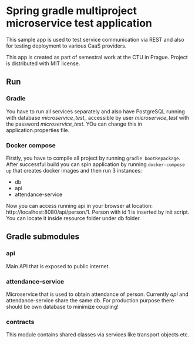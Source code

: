 # Spring gradle multiproject microservice test application
This sample app is used to test service communication via REST and also for testing deployment to various CaaS providers.

This app is created as part of semestral work at the CTU in Prague. Project is distributed with MIT license.

## Run

### Gradle
You have to run all services separately and also have PostgreSQL running with database *microservice_test_* accessible
by user *microservice_test* with the password *microservice_test*. YOu can change this in application.properties file.

### Docker compose
Firstly, you have to compile all project by running `gradle bootRepackage`. After successful build you can spin application 
by running `docker-compose up` that creates docker images and then run 3 instances:

* db
* api
* attendance-service

Now you can access running api in your browser at location: http://localhost:8080/api/person/1. Person with id 1
is inserted by init script. You can locate it inside resource folder under db folder.

## Gradle submodules

### api
Main API that is exposed to public internet.

### attendance-service
Microservice that is used to obtain attendance of person. Currently *api* and attendance-service share the same db. For
production purpose there should be own database to minimize coupling!

### contracts
This module contains shared classes via services like transport objects etc.